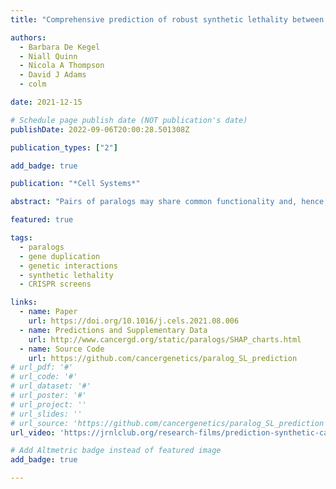 ```yaml
---
title: "Comprehensive prediction of robust synthetic lethality between paralog pairs in cancer cell lines"

authors: 
  - Barbara De Kegel
  - Niall Quinn 
  - Nicola A Thompson 
  - David J Adams
  - colm

date: 2021-12-15

# Schedule page publish date (NOT publication's date)
publishDate: 2022-09-06T20:00:28.501308Z

publication_types: ["2"]

add_badge: true

publication: "*Cell Systems*"

abstract: "Pairs of paralogs may share common functionality and, hence, display synthetic lethal interactions. As the majority of human genes have an identifiable paralog, exploiting synthetic lethality between paralogs may be a broadly applicable approach for targeting gene loss in cancer. However, only a biased subset of human paralog pairs has been tested for synthetic lethality to date. Here, by analyzing genome-wide CRISPR screens and molecular profiles of over 700 cancer cell lines, we identify features predictive of synthetic lethality between paralogs, including shared protein-protein interactions and evolutionary conservation. We develop a machine-learning classifier based on these features to predict which paralog pairs are most likely to be synthetic lethal and to explain why. We show that our classifier accurately predicts the results of combinatorial CRISPR screens in cancer cell lines and furthermore can distinguish pairs that are synthetic lethal in multiple cell lines from those that are cell-line specific. A record of this paper's transparent peer review process is included in the supplemental information."

featured: true

tags:
  - paralogs
  - gene duplication
  - genetic interactions
  - synthetic lethality
  - CRISPR screens

links:
  - name: Paper
    url: https://doi.org/10.1016/j.cels.2021.08.006
  - name: Predictions and Supplementary Data
    url: http://www.cancergd.org/static/paralogs/SHAP_charts.html
  - name: Source Code
    url: https://github.com/cancergenetics/paralog_SL_prediction
# url_pdf: '#'
# url_code: '#'
# url_dataset: '#'
# url_poster: '#'
# url_project: ''
# url_slides: ''
# url_source: 'https://github.com/cancergenetics/paralog_SL_prediction'
url_video: 'https://jrnlclub.org/research-films/prediction-synthetic-cancer'

# Add Altmetric badge instead of featured image
add_badge: true

---
```

